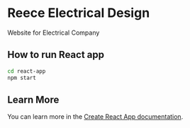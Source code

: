 # Reece Electrical Design

Website for Electrical Company

## How to run React app

```bash
cd react-app
npm start
```

## Learn More

You can learn more in the [Create React App documentation](https://facebook.github.io/create-react-app/docs/getting-started).